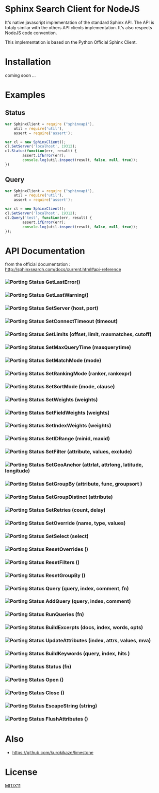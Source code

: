 # Sphinx Search Client for NodeJS

It's native javascript implementation of the standard Sphinx API. The API is totaly similar with the others API clients 
implementation. It's also respects NodeJS code convention.

This implementation is based on the Python Official Sphinx Client. 

# Installation

coming soon ...


# Examples

## Status

```javascript
var SphinxClient = require ("sphinxapi"),
	util = require('util'),
	assert = require('assert');

var cl = new SphinxClient();
cl.SetServer('localhost', 19312);
cl.Status(function(err, result) {
		assert.ifError(err);
		console.log(util.inspect(result, false, null, true));
})
```

## Query

```javascript
var SphinxClient = require ("sphinxapi"),
	util = require('util'),
	assert = require('assert');

var cl = new SphinxClient();
cl.SetServer('localhost', 19312);
cl.Query('test', function(err, result) { 
		assert.ifError(err);
		console.log(util.inspect(result, false, null, true));
});
```

# API Documentation

from the official documentation : http://sphinxsearch.com/docs/current.html#api-reference

### ![Porting Status](./raw/master/vert.png) GetLastError() 
### ![Porting Status](./raw/master/vert.png) GetLastWarning() 
### ![Porting Status](./raw/master/vert.png) SetServer (host, port) 
### ![Porting Status](./raw/master/vert.png) SetConnectTimeout (timeout) 
### ![Porting Status](./raw/master/vert.png) SetLimits (offset, limit, maxmatches, cutoff) 
### ![Porting Status](./raw/master/vert.png) SetMaxQueryTime (maxquerytime) 
### ![Porting Status](./raw/master/vert.png) SetMatchMode (mode) 
### ![Porting Status](./raw/master/vert.png) SetRankingMode (ranker, rankexpr) 
### ![Porting Status](./raw/master/vert.png) SetSortMode (mode, clause) 
### ![Porting Status](./raw/master/vert.png) SetWeights (weights) 
### ![Porting Status](./raw/master/vert.png) SetFieldWeights (weights) 
### ![Porting Status](./raw/master/vert.png) SetIndexWeights (weights) 
### ![Porting Status](./raw/master/vert.png) SetIDRange (minid, maxid) 
### ![Porting Status](./raw/master/vert.png) SetFilter (attribute, values, exclude) 
### ![Porting Status](./raw/master/vert.png) SetGeoAnchor (attrlat, attrlong, latitude, longitude) 
### ![Porting Status](./raw/master/vert.png) SetGroupBy (attribute, func, groupsort ) 
### ![Porting Status](./raw/master/vert.png) SetGroupDistinct (attribute) 
### ![Porting Status](./raw/master/vert.png) SetRetries (count, delay) 
### ![Porting Status](./raw/master/vert.png) SetOverride (name, type, values) 
### ![Porting Status](./raw/master/vert.png) SetSelect (select) 
### ![Porting Status](./raw/master/vert.png) ResetOverrides () 
### ![Porting Status](./raw/master/vert.png) ResetFilters () 
### ![Porting Status](./raw/master/vert.png) ResetGroupBy () 
### ![Porting Status](./raw/master/orange.png) Query (query, index, comment, fn) 
### ![Porting Status](./raw/master/orange.png) AddQuery (query, index, comment) 
### ![Porting Status](./raw/master/orange.png) RunQueries (fn) 
### ![Porting Status](./raw/master/rouge.png) BuildExcerpts (docs, index, words, opts) 
### ![Porting Status](./raw/master/rouge.png) UpdateAttributes (index, attrs, values, mva) 
### ![Porting Status](./raw/master/rouge.png) BuildKeywords (query, index, hits ) 
### ![Porting Status](./raw/master/vert.png) Status (fn) 
### ![Porting Status](./raw/master/rouge.png) Open () 
### ![Porting Status](./raw/master/rouge.png) Close () 
### ![Porting Status](./raw/master/roug.png) EscapeString (string)
### ![Porting Status](./raw/master/vert.png) FlushAttributes () 


# Also

* https://github.com/kurokikaze/limestone

# License

[MIT/X11](./LICENSE)

